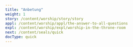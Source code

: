 ```yaml
---
title: "Anbetung"
weight: 1
story: /content/worship/story/story
appl: /content/worship/appl/the-answer-to-all-questions
expl: /content/worship/expl/worship-in-the-throne-room
next: /content/seals/quick
docType: quick
---
```

